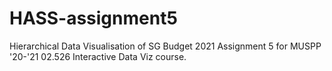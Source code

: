 # HASS-assignment5
Hierarchical Data Visualisation of SG Budget 2021
Assignment 5 for MUSPP '20-'21 02.526 Interactive Data Viz course.
